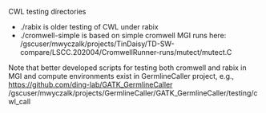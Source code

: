 CWL testing directories

* ./rabix is older testing of CWL under rabix
* ./cromwell-simple is based on simple cromwell MGI runs here:
    /gscuser/mwyczalk/projects/TinDaisy/TD-SW-compare/LSCC.202004/CromwellRunner-runs/mutect/mutect.C

Note that better developed scripts for testing both cromwell and rabix in MGI and compute environments exist in 
GermlineCaller project, e.g.,
    https://github.com/ding-lab/GATK_GermlineCaller
    /gscuser/mwyczalk/projects/GermlineCaller/GATK_GermlineCaller/testing/cwl_call

